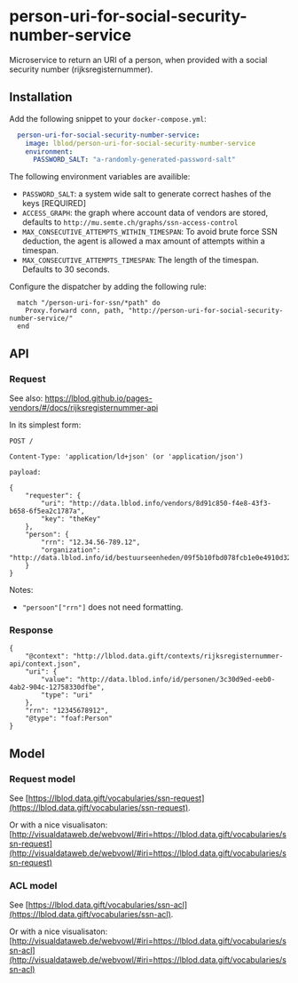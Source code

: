 # person-uri-for-social-security-number-service
Microservice to return an URI of a person, when provided with a social security number (rijksregisternummer).

## Installation
Add the following snippet to your `docker-compose.yml`:

```yml
  person-uri-for-social-security-number-service:
    image: lblod/person-uri-for-social-security-number-service
    environment:
      PASSWORD_SALT: "a-randomly-generated-password-salt"
```
The following environment variables are availible:
 - `PASSWORD_SALT`: a system wide salt to generate correct hashes of the keys [REQUIRED]
 - `ACCESS_GRAPH`: the graph where account data of vendors are stored, defaults to `http://mu.semte.ch/graphs/ssn-access-control`
 - `MAX_CONSECUTIVE_ATTEMPTS_WITHIN_TIMESPAN`: To avoid brute force SSN deduction, the agent is allowed a max amount of attempts within a timespan.
 - `MAX_CONSECUTIVE_ATTEMPTS_TIMESPAN`: The length of the timespan. Defaults to 30 seconds.

Configure the dispatcher by adding the following rule:
```
  match "/person-uri-for-ssn/*path" do
    Proxy.forward conn, path, "http://person-uri-for-social-security-number-service/"
  end
```

## API

### Request
See also: https://lblod.github.io/pages-vendors/#/docs/rijksregisternummer-api


In its simplest form:
```
POST /

Content-Type: 'application/ld+json' (or 'application/json')

payload:

{
    "requester": {
        "uri": "http://data.lblod.info/vendors/8d91c850-f4e8-43f3-b658-6f5ea2c1787a",
        "key": "theKey"
    },
    "person": {
        "rrn": "12.34.56-789.12",
        "organization": "http://data.lblod.info/id/bestuurseenheden/09f5b10fbd078fcb1e0e4910d32e47146a5eb31d8138dcbaec798309e64dd059"
    }
}
```
Notes:
- `"persoon"["rrn"]` does not need formatting.

### Response
```
{
    "@context": "http://lblod.data.gift/contexts/rijksregisternummer-api/context.json",
    "uri": {
        "value": "http://data.lblod.info/id/personen/3c30d9ed-eeb0-4ab2-904c-12758330dfbe",
        "type": "uri"
    },
    "rrn": "12345678912",
    "@type": "foaf:Person"
}
```

## Model
### Request model
See [https://lblod.data.gift/vocabularies/ssn-request](https://lblod.data.gift/vocabularies/ssn-request).

Or with a nice visualisaton:
[http://visualdataweb.de/webvowl/#iri=https://lblod.data.gift/vocabularies/ssn-request](http://visualdataweb.de/webvowl/#iri=https://lblod.data.gift/vocabularies/ssn-request)
### ACL model
See [https://lblod.data.gift/vocabularies/ssn-acl](https://lblod.data.gift/vocabularies/ssn-acl).

Or with a nice visualisaton:
[http://visualdataweb.de/webvowl/#iri=https://lblod.data.gift/vocabularies/ssn-acl](http://visualdataweb.de/webvowl/#iri=https://lblod.data.gift/vocabularies/ssn-acl)
